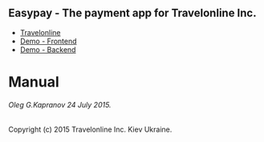 ## Easypay - The payment app for Travelonline Inc.

+ [Travelonline](http://travelonline.com.ua)
+ [Demo - Frontend](http://212.26.132.49:4200)
+ [Demo - Backend](http://212.26.132.49:1337/api/v1/payments)


Manual
==========================


###### Oleg G.Kapranov 24 July 2015.
Copyright (c) 2015 Travelonline Inc. Kiev Ukraine.
